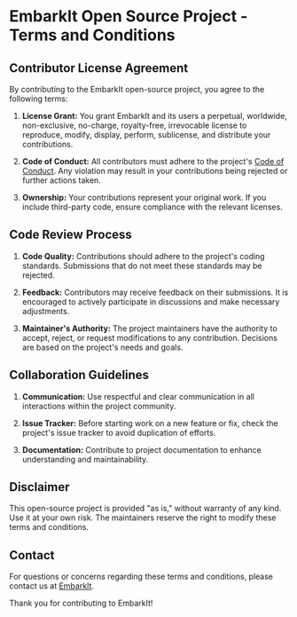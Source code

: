 # EmbarkIt Open Source Project - Terms and Conditions

## Contributor License Agreement

By contributing to the EmbarkIt open-source project, you agree to the following terms:

1. **License Grant:** You grant EmbarkIt and its users a perpetual, worldwide, non-exclusive, no-charge, royalty-free, irrevocable license to reproduce, modify, display, perform, sublicense, and distribute your contributions.

2. **Code of Conduct:** All contributors must adhere to the project's [Code of Conduct](CODE_OF_CONDUCT.md). Any violation may result in your contributions being rejected or further actions taken.

3. **Ownership:** Your contributions represent your original work. If you include third-party code, ensure compliance with the relevant licenses.

## Code Review Process

1. **Code Quality:** Contributions should adhere to the project's coding standards. Submissions that do not meet these standards may be rejected.

2. **Feedback:** Contributors may receive feedback on their submissions. It is encouraged to actively participate in discussions and make necessary adjustments.

3. **Maintainer's Authority:** The project maintainers have the authority to accept, reject, or request modifications to any contribution. Decisions are based on the project's needs and goals.

## Collaboration Guidelines

1. **Communication:** Use respectful and clear communication in all interactions within the project community.

2. **Issue Tracker:** Before starting work on a new feature or fix, check the project's issue tracker to avoid duplication of efforts.

3. **Documentation:** Contribute to project documentation to enhance understanding and maintainability.

## Disclaimer

This open-source project is provided "as is," without warranty of any kind. Use it at your own risk. The maintainers reserve the right to modify these terms and conditions.

## Contact

For questions or concerns regarding these terms and conditions, please contact us at <a href="https://embarkIt.org/contact/">EmbarkIt</a>.

Thank you for contributing to EmbarkIt!
